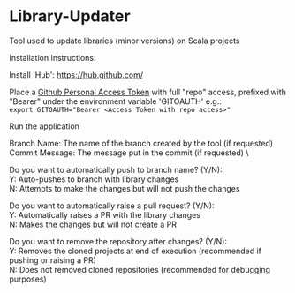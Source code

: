 # Library-Updater
Tool used to update libraries (minor versions) on Scala projects

Installation Instructions: 

Install 'Hub':
https://hub.github.com/

Place a [Github Personal Access Token](https://help.github.com/en/articles/creating-a-personal-access-token-for-the-command-line) with full "repo" access, prefixed with "Bearer" under the environment variable 'GITOAUTH' e.g.:  
`export GITOAUTH="Bearer <Access Token with repo access>"`

Run the application

Branch Name: The name of the branch created by the tool (if requested) \
Commit Message: The message put in the commit (if requested) \

Do you want to automatically push to branch name? (Y/N): \
Y: Auto-pushes to branch with library changes \
N: Attempts to make the changes but will not push the changes

Do you want to automatically raise a pull request? (Y/N): \
Y: Automatically raises a PR with the library changes \
N: Makes the changes but will not create a PR

Do you want to remove the repository after changes? (Y/N): \
Y: Removes the cloned projects at end of execution (recommended if pushing or raising a PR) \
N: Does not removed cloned repositories (recommended for debugging purposes)
